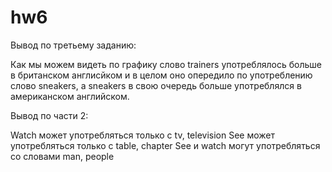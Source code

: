 # hw6
Вывод по третьему заданию:

Как мы можем видеть по графику слово trainers употреблялось больше в британском англисйком и в целом оно опередило по употреблению слово sneakers, а sneakers в свою очередь больше употреблялся в американском английском. 

Вывод по части 2:

Watch может употребляться только с tv, television
See может употребляться только с table, chapter
See и watch могут употребляться со словами man, people
